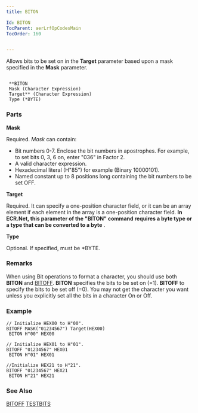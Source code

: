 ```yaml
---
title: BITON

Id: BITON
TocParent: aerLrfOpCodesMain
TocOrder: 160


---
```


Allows bits to be set on in the **Target** parameter based upon a mask specified in the **Mask** parameter. 

```

 **BITON
 Mask (Character Expression)
 Target** (Character Expression)
 Type (*BYTE)
```

### Parts

**Mask** 

Required. *Mask* can contain: 

- Bit numbers 0-7. Enclose the bit numbers in apostrophes. For example, to set bits 0, 3, 6 on, enter "036" in Factor 2.
- A valid character expression.
- Hexadecimal literal (H"85") for example (Binary 10000101).
- Named constant up to 8 positions long containing the bit numbers to be set OFF.


**Target** 

Required. It can specify a one-position character field, or it can be an array element if each element in the array is a one-position character field. **In ECR.Net, this parameter of the "BITON" command requires a byte type or a type that can be converted to a byte** .


**Type** 

Optional. If specified, must be *BYTE.


### Remarks
When using Bit operations to format a character, you should use both **BITON** and [BITOFF](BITOFF.html). **BITON** specifies the bits to be set on (=1). **BITOFF** to specify the bits to be set off (=0). You may not get the character you want unless you explicitly set all the bits in a character On or Off. 

### Example

```
// Initialize HEX00 to H"00".
BITOFF MASK("01234567") Target(HEX00)
 BITON H"00" HEX00

// Initialize HEX01 to H"01".
BITOFF "01234567" HEX01
 BITON H"01" HEX01

//Initialize HEX21 to H"21".
BITOFF "01234567" HEX21 
 BITON H"21" HEX21
```

### See Also
[BITOFF](BITOFF.html)
[TESTBITS](TESTBITS.html) 
